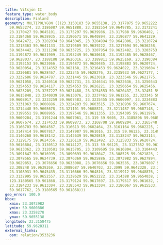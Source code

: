 ```yaml
---
title: Vitsjön II
feature_type: water_body
description: Finland
geometry: MULTIPOLYGON (((23.3150183 59.9655138, 23.3177875 59.9652222, 23.3183509
  59.9653274, 23.3186087 59.9651888, 23.3182554 59.9649785, 23.3172241 59.9647156,
  23.3170427 59.9645101, 23.3175297 59.9639986, 23.317988 59.9636402, 23.318284 59.9636402,
  23.3184368 59.9638935, 23.3190671 59.9640894, 23.3196877 59.9641229, 23.3198978
  59.9642472, 23.3202034 59.9643045, 23.3204994 59.9642806, 23.3210724 59.9642615,
  23.3218363 59.9641133, 23.3219509 59.9639222, 23.3217694 59.9636258, 23.3215403
  59.9634442, 23.3211296 59.9633725, 23.3207954 59.9632482, 23.3203753 59.9632721,
  23.3194872 59.9631909, 23.3193249 59.9630618, 23.3192485 59.9628467, 23.3188761
  59.9628037, 23.3188188 59.9626316, 23.3189811 59.9625169, 23.3190384 59.9623783,
  23.3193153 59.9623066, 23.3194872 59.9620485, 23.3198883 59.9620724, 23.3201652
  59.9620054, 23.3214352 59.962168, 23.3216453 59.9624022, 23.3219604 59.9625647,
  23.3230681 59.9628467, 23.323345 59.9628276, 23.3235933 59.9627177, 23.323536 59.9625408,
  23.3232686 59.9624787, 23.3231445 59.9623018, 23.3233546 59.9621775, 23.3237843
  59.9621058, 23.3240516 59.9622731, 23.3246341 59.9622636, 23.3250543 59.9623735,
  23.3254553 59.9624117, 23.3254553 59.9626221, 23.3256654 59.9625456, 23.3258278
  59.9623209, 23.3257227 59.9621488, 23.3254553 59.9620437, 23.32451 59.9617282, 23.3243668
  59.9615848, 23.3240039 59.9613076, 23.3237461 59.961255, 23.323345 59.9610877, 23.3233259
  59.9608917, 23.3233259 59.9607483, 23.3235455 59.9606097, 23.3234883 59.9601651,
  23.3231063 59.9600886, 23.3224283 59.9603515, 23.3218936 59.9607674, 23.321588 59.960777,
  23.3214448 59.9608678, 23.321101 59.9608821, 23.3211487 59.9607148, 23.320232 59.9606622,
  23.3199551 59.9608965, 23.3197546 59.9611355, 23.3194395 59.9611976, 23.3193917
  59.9609204, 23.3191244 59.9607961, 23.319 59.9605, 23.3185896 59.960538, 23.318179
  59.9607674, 23.3174533 59.9609873, 23.3168708 59.9609204, 23.3165748 59.9606144,
  23.3166703 59.9604567, 23.316613 59.9602464, 23.3161164 59.9602225, 23.3156581 59.9602607,
  23.3147414 59.9607817, 23.3147987 59.961016, 23.315 59.96125, 23.3149323 59.9615322,
  23.3146268 59.9618142, 23.3142639 59.9620819, 23.3138247 59.9623114, 23.313395 59.9624165,
  23.3129175 59.9624356, 23.3126119 59.9622492, 23.3125833 59.9620724, 23.3126979
  59.9616804, 23.3130512 59.9614127, 23.313 59.96125, 23.3127552 59.9612406, 23.3125069
  59.9613362, 23.3120581 59.9615705, 23.3109695 59.9616804, 23.3104443 59.9616039,
  23.3091647 59.9616995, 23.3090693 59.9618047, 23.308525 59.9621823, 23.3082194 59.9624309,
  23.3078565 59.9624739, 23.3076369 59.9625886, 23.3073982 59.9627894, 23.3074173
  59.9629853, 23.3076656 59.9633008, 23.3076656 59.963535, 23.3079807 59.9636545,
  23.308248 59.9639269, 23.3088687 59.9640703, 23.3099 59.9642328, 23.3102151 59.9642424,
  23.3108931 59.9645435, 23.3116666 59.964816, 23.3119912 59.9648876, 23.3125737 59.9650884,
  23.3132995 59.9652557, 23.3138629 59.9652222, 23.314388 59.9654038, 23.3150183 59.9655138),
  (23.3180565 59.961868, 23.3179124 59.9617697, 23.3179517 59.961632, 23.3181875 59.9614156,
  23.3184233 59.9613304, 23.3185543 59.9613304, 23.3186067 59.9615533, 23.3182792
  59.9617762, 23.3180565 59.961868)))
geo_error: 100.0
bbox:
  xmin: 23.3073982
  ymin: 59.9600886
  xmax: 23.3258278
  ymax: 59.9655138
longitude: 23.3158475
latitude: 59.9628311
external_links:
  osm: relation/3533236
---
```

